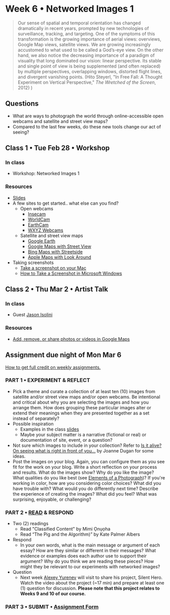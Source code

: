 # Week 6 • Networked Images 1

>Our sense of spatial and temporal orientation has changed dramatically in recent years, prompted by new technologies of surveillance, tracking, and targeting. One of the symptoms of this transformation is the growing importance of aerial views: overviews, Google Map views, satellite views. We are growing increasingly accustomed to what used to be called a God’s-eye view. On the other hand, we also notice the decreasing importance of a paradigm
of visuality that long dominated our vision: linear perspective. Its stable and
single point of view is being supplemented (and often replaced) by multiple
perspectives, overlapping windows, distorted flight lines, and divergent
vanishing points. (Hito Steyerl, "In Free Fall: A Thought Experiment on Vertical
Perspective," _The Wretched of the Screen_, 2012)
)

## Questions

- What are ways to photograph the world through online-accessible open webcams
  and satellite and street view maps?
- Compared to the last few weeks, do these new tools change our act of
  seeing?

## Class 1 • Tue Feb 28 • Workshop

### In class

- Workshop: Networked Images 1

### Resources

- [Slides](https://drive.google.com/drive/u/1/folders/1bp6ZJ3krohBmhxB699nj1edjueV8w-EO)
- A few sites to get started.. what else can you find?
  - Open webcams
    - [Insecam](http://www.insecam.org/en/)
    - [WorldCam](https://worldcam.eu/)
    - [EarthCam](https://www.earthcam.com/)
    - [WXYZ Webcams](https://wxyzwebcams.com/)
  - Satellite and street view maps
    - [Google Earth](https://earth.google.com/web/)
    - [Google Maps with Street View](https://www.google.com/streetview/)
    - [Bing Maps with Streetside](https://www.bing.com/maps)
    - [Apple Maps with Look Around](https://www.apple.com/maps/)
- Taking screenshots
  - [Take a screenshot on your Mac](https://support.apple.com/en-us/HT201361)
  - [How to Take a Screenshot in Microsoft Windows](https://www.wikihow.com/Take-a-Screenshot-in-Microsoft-Windows#Taking-a-Full-Screen-Screenshot-on-Windows-8.2C-10.2C-and-11)

## Class 2 • Thu Mar 2 • Artist Talk

### In class

- Guest [Jason Isolini](https://jisolini.com/)

### Resources

- [Add, remove, or share photos or videos in Google Maps](https://support.google.com/maps/answer/2622947?hl=en&co=GENIE.Platform=Desktop)

## Assignment due night of Mon Mar 6

[How to get full credit on weekly assignments.](https://github.com/ellennickles/xphoto-s23#overview-of-assignments)

### PART 1 • EXPERIMENT & REFLECT

- Pick a theme and curate a collection of at least ten (10) images from
  satellite and/or street view maps and/or open webcams. Be intentional and
  critical about why you are selecting the images and how you arrange them. How
  does grouping these particular images alter or extend their meanings when they are presented together as a set instead of separately?
- Possible inspiration
  - Examples in the class [slides](https://drive.google.com/drive/u/1/folders/1bp6ZJ3krohBmhxB699nj1edjueV8w-EO)
  - Maybe your subject matter is a narrative (fictional or real) or documentation of site, event, or a question?
- Not sure which images to include in your collection? Refer to [Is it alive? On
  seeing what is right in front of you...](https://github.com/ellennickles/xphoto-s23/blob/main/resources/is-it-alive.md)
  by Joanne Dugan for some ideas.
- Post the images on your blog. Again, you can configure them as you see fit for
  the work on your blog. Write a short reflection on your process and
  results. What do the images show? Why do you like the image? What qualities
  do you like best (see [Elements of a Photograph](https://github.com/ellennickles/xphoto-s23/blob/main/resources/photograph-elements.md))?
  If you're working in color, how are you considering color choices? What did
  you have trouble with? What would you do differently next time? Describe the
  experience of creating the images? What did you feel? What was surprising,
  enjoyable, or challenging?

### PART 2 • [READ](https://drive.google.com/drive/u/1/folders/1bp6ZJ3krohBmhxB699nj1edjueV8w-EO) & RESPOND

- Two (2) readings
  - Read "Classified Content" by Mimi Ọnụọha
  - Read “The Pig and the Algorithm)” by Kate Palmer Albers
- Respond
  - In your own words, what is the main message or argument of each essay? How
    are they similar or different in their messages? What evidence or examples
    does each author use to support their argument? Why do you think we are
    reading these pieces? How might they be relevant to our experiments with
    networked images?
- Question
  - Next week [Alexey Yurenev](https://www.yurenev.com/) will visit to share
    his project, Silent Hero. Watch the video about the project (~17 min) and
    prepare at least one (1) question for discussion. **Please note that this
    project relates to Weeks 9 and 10 of our course.**

### PART 3 • SUBMIT • [Assignment Form](https://forms.gle/bT1L7qHnrvmQ23sN9)
